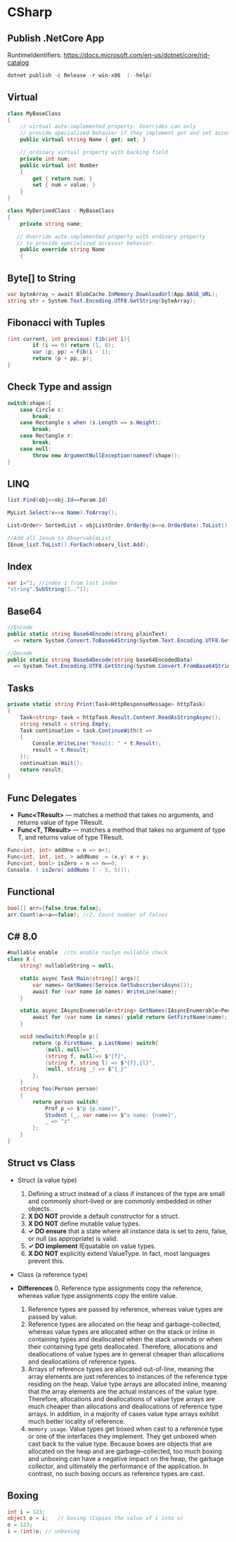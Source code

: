 # CSharp

## Publish .NetCore App

RuntimeIdentifiers: https://docs.microsoft.com/en-us/dotnet/core/rid-catalog

```powershell
dotnet publish -c Release -r win-x86  (--help)
```

## Virtual

```c#
class MyBaseClass
{
    // virtual auto-implemented property. Overrides can only
    // provide specialized behavior if they implement get and set accessors.
    public virtual string Name { get; set; }

    // ordinary virtual property with backing field
    private int num;
    public virtual int Number
    {
        get { return num; }
        set { num = value; }
    }
}

class MyDerivedClass : MyBaseClass
{
    private string name;

   // Override auto-implemented property with ordinary property
   // to provide specialized accessor behavior.
    public override string Name
    {
```

## Byte[] to String

```csharp
var byteArray = await BlobCache.InMemory.DownloadUrl(App.BASE_URL);
string str = System.Text.Encoding.UTF8.GetString(byteArray);
```

## Fibonacci with Tuples

```csharp
(int current, int previous) Fib(int i){
        if (i == 0) return (1, 0);
        var (p, pp) = Fib(i - 1);
        return (p + pp, p);
}
```

## Check Type and assign

```csharp
switch(shape){
    case Circle c:
        break;
    case Rectangle s when (s.Length == s.Height):
        break;
    case Rectangle r:
        break;
    case null:
        throw new ArgumentNullException(nameof(shape));
}
```

## LINQ

```csharp
list.Find(obj=>obj.Id==Param.Id)

MyList.Select(x=>x.Name).ToArray();

List<Order> SortedList = objListOrder.OrderBy(o=>o.OrderDate).ToList();

//Add all Ienum to ObservableList
IEnum_list.ToList().ForEach(observ_list.Add);
```

## Index

```csharp
var i=^1; //index 1 from last index
"string".SubString(1..^1);
```

## Base64

```csharp
//Encode
public static string Base64Encode(string plainText)
  => return System.Convert.ToBase64String(System.Text.Encoding.UTF8.GetBytes(plainText));

//Decode
public static string Base64Decode(string base64EncodedData)
  => System.Text.Encoding.UTF8.GetString(System.Convert.FromBase64String(base64EncodedData));
```

## Tasks

```csharp
private static string Print(Task<HttpResponseMessage> httpTask)
{
    Task<string> task = httpTask.Result.Content.ReadAsStringAsync();
    string result = string.Empty;
    Task continuation = task.ContinueWith(t =>
    {
        Console.WriteLine("Result: " + t.Result);
        result = t.Result;
    });
    continuation.Wait();  
    return result;
}
```

## Func Delegates

* **Func<TResult\>** — matches a method that takes no arguments, and returns value of type TResuIt.
* **Func<T, TResult>** — matches a method that takes no argument of type T, and returns value of type TResuIt.

```csharp
Func<int, int> addOne = n => n+1;
Func<int, int, int, > addNums  = (x,y) x + y;
Func<int, bool> isZero = n => n==0;
Console. ( isZero( addNums ( - 5, 5)));

```

## Functional

```csharp
bool[] arr={false,true,false};
arr.Count(a=>a==false); //2. Count number of falses
```

## C# 8.0

```csharp
#nullable enable  //to enable roslyn nullable check
class X {
    string? nullableString = null;

    static async Task Main(string[] args){
        var names= GetNames(Service.GetSubscribersAsync());
        await for (var name in names) WriteLine(name);
    }

    static async IAsyncEnumerable<string> GetNames(IAsyncEnumerable<People> people){
        await for (var name in names) yield return GetFirstName(name);
    }

    void newSwitch(People p){
        return (p.FirstName, p.LastName) switch{
            (null, null)=>"",
            (string f, null)=> $"{f}",
            (string f, string l) => $"{f},{l}",
            (null, string _) => $"{_}"
        };
    }
    string foo(Person person)
    {
        return person switch{
            Prof p => $"p {p.name}",
            Student (_, var name)=> $"s name: {name}",
            _ => "z"
        };
    }
}
```

## Struct vs Class

* Struct (a value type)
    1. Defining a struct instead of a class if instances of the type are small and commonly short-lived or are commonly embedded in other objects.
    1. **X DO NOT** provide a default constructor for a struct.
    1. **X DO NOT** define mutable value types.
    1. **✓ DO ensure** that a state where all instance data is set to zero, false, or null (as appropriate) is valid.
    1. **✓ DO implement** IEquatable<T> on value types.
    1. **X DO NOT** explicitly extend ValueType. In fact, most languages prevent this.

* Class (a reference type)

* **Differences**
    0. Reference type assignments copy the reference, whereas value type assignments copy the entire value.
    1. Reference types are passed by reference, whereas value types are passed by value.
    2. Reference types are allocated on the heap and garbage-collected, whereas value types are allocated either on the stack or inline in containing types and deallocated when the stack unwinds or when their containing type gets deallocated. Therefore, allocations and deallocations of value types are in general cheaper than allocations and deallocations of reference types.
    3. Arrays of reference types are allocated out-of-line, meaning the array elements are just references to instances of the reference type residing on the heap. Value type arrays are allocated inline, meaning that the array elements are the actual instances of the value type. Therefore, allocations and deallocations of value type arrays are much cheaper than allocations and deallocations of reference type arrays. In addition, in a majority of cases value type arrays exhibit much better locality of reference.
    4. `memory usage`. Value types get boxed when cast to a reference type or one of the interfaces they implement. They get unboxed when cast back to the value type. Because boxes are objects that are allocated on the heap and are garbage-collected, too much boxing and unboxing can have a negative impact on the heap, the garbage collector, and ultimately the performance of the application. In contrast, no such boxing occurs as reference types are cast.

## Boxing

```csharp
int i = 123;
object o = i;   // boxing (Copies the value of i into o)
o = 123;
i = (int)o; // unboxing
```